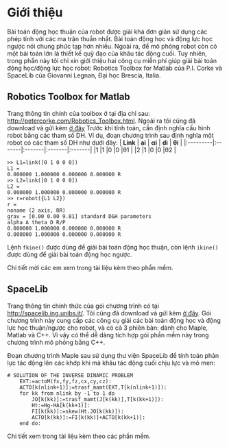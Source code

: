 # Giới thiệu #

Bài toán động học thuận của robot được giải khá đơn giản sử dụng các phép tính với các ma trận thuần nhất. Bài toán động học và động lực học ngược nói chung phức tạp hơn nhiều. Ngoài ra, để mô phỏng robot còn có một bài toán lớn là thiết kế quỹ đạo của khâu tác động cuối. Tuy nhiên, trong phần này tôi chỉ xin giới thiệu hai công cụ miễn phí giúp giải bài toán động học/động lực học robot: Robotics Toolbox for Matlab của P.I. Corke và SpaceLib của Giovanni Legnan, Đại học Brescia, Italia.

## Robotics Toolbox for Matlab ##
Trang thông tin chính của toolbox ở tại địa chỉ sau: http://petercorke.com/Robotics_Toolbox.html. Ngoài ra tôi cũng đã download và gửi kèm [ở đây](http://mophongrobot.googlecode.com/svn/trunk/Kythuat/RoboticsToolbox.v9.zip)
Trước khi tính toán, cần định nghĩa cấu hình robot bằng các tham số DH. Ví dụ, đoạn chương trình sau định nghĩa một robot có các tham số DH như dưới đây:
| **Link** | **ai** | **αi** | **di** | **θi** |
|:---------|:-------|:-------|:-------|:-------|
|1         |1       |0       |0       |θ1      |
|2         |1       |0       |0       |θ2      |

```
>> L1=link([0 1 0 0 0])
L1 =
0.000000 1.000000 0.000000 0.000000 R
>> L2=link([0 1 0 0 0])
L2 =
0.000000 1.000000 0.000000 0.000000 R
>> r=robot({L1 L2})
r =
noname (2 axis, RR)
grav = [0.00 0.00 9.81] standard D&H parameters
alpha A theta D R/P
0.000000 1.000000 0.000000 0.000000 R
0.000000 1.000000 0.000000 0.000000 R

```

Lệnh `fkine()` được dùng để giải bài toán động học thuận, còn lệnh `ikine()` được dùng để giải bài toán động học ngược.

Chi tiết mời các em xem trong tài liệu kèm theo phần mềm.

## SpaceLib ##
Trang thông tin chính thức của gói chương trình có tại http://spacelib.ing.unibs.it/. Tôi cũng đã download và gửi kèm [ở đây](http://mophongrobot.googlecode.com/svn/trunk/Kythuat/SpaceLib3.1.zip).
Gói chương trình này cung cấp các công cụ giải các bài toán động học và động lực học thuận/ngược cho robot, và có cả 3 phiên bản: dành cho Maple, Matlab và C++. Vì vậy có thể dễ dàng tích hợp gói phần mềm này trong chương trình mô phỏng bằng C++.

Đoạn chương trình Maple sau sử dụng thư viện SpaceLib để tính toán phản lực tác động lên các khớp khi mà khâu tác động cuối chịu lực và mô men:
```
# SOLUTION OF THE INVERSE DINAMIC PROBLEM
    EXT:=actoM(fx,fy,fz,cx,cy,cz):
    ACTO[k(nlink+1)]:=trasf_mamt(EXT,T[k(nlink+1)]):
    for kk from nlink by -1 to 1 do
        JO[k(kk)]:=trasf_mamt(J[k(kk)],T[k(kk+1)]):
        Ht:=Hg-HA[k(kk+1)]:
        FI[k(kk)]:=skew(Ht.JO[k(kk)]):
        ACTO[k(kk)]:=FI[k(kk)]+ACTO[k(kk+1)]:
    end do:
```

Chi tiết xem trong tài liệu kèm theo các phần mềm.